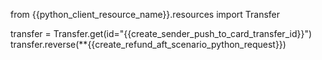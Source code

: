 from {{python_client_resource_name}}.resources import Transfer

transfer = Transfer.get(id="{{create_sender_push_to_card_transfer_id}}")
transfer.reverse(**{{create_refund_aft_scenario_python_request}})
